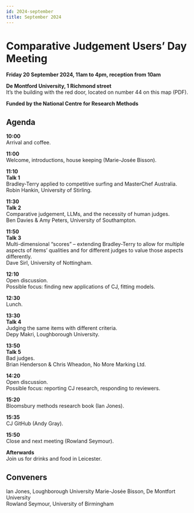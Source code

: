 ```yaml
---
id: 2024-september
title: September 2024
---
```


# Comparative Judgement Users’ Day Meeting

**Friday 20 September 2024, 11am to 4pm, reception from 10am**

**De Montford University, 1 Richmond street**  
It’s the building with the red door, located on number 44 on this map (PDF).

**Funded by the National Centre for Research Methods**

## Agenda

**10:00**  
Arrival and coffee.

**11:00**  
Welcome, introductions, house keeping (Marie-Josée Bisson).

**11:10**  
**Talk 1**  
Bradley-Terry applied to competitive surfing and MasterChef Australia.  
Robin Hankin, University of Stirling.

**11:30**  
**Talk 2**  
Comparative judgement, LLMs, and the necessity of human judges.  
Ben Davies & Amy Peters, University of Southampton.

**11:50**  
**Talk 3**  
Multi-dimensional “scores” – extending Bradley-Terry to allow for multiple aspects of items’ qualities and for different judges to value those aspects differently.  
Dave Sirl, University of Nottingham.

**12:10**  
Open discussion.  
Possible focus: finding new applications of CJ, fitting models.

**12:30**  
Lunch.

**13:30**  
**Talk 4**  
Judging the same items with different criteria.  
Depy Makri, Loughborough University.

**13:50**  
**Talk 5**  
Bad judges.  
Brian Henderson & Chris Wheadon, No More Marking Ltd.

**14:20**  
Open discussion.  
Possible focus: reporting CJ research, responding to reviewers.

**15:20**  
Bloomsbury methods research book (Ian Jones).

**15:35**  
CJ GitHub (Andy Gray).

**15:50**  
Close and next meeting (Rowland Seymour).

**Afterwards**  
Join us for drinks and food in Leicester.

## Conveners

Ian Jones, Loughborough University
Marie-Josée Bisson, De Montfort University  
Rowland Seymour, University of Birmingham
